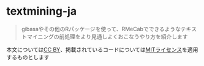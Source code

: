 # textmining-ja

> gibasaやその他のRパッケージを使って、RMeCabでできるようなテキストマイニングの前処理をより見通しよくおこなうやり方を紹介します

本文については[CC BY](https://creativecommons.org/licenses/by/4.0/)、掲載されているコードについては[MITライセンス](https://github.com/paithiov909/textmining-ja/blob/master/LICENSE.md)を適用するものとします
